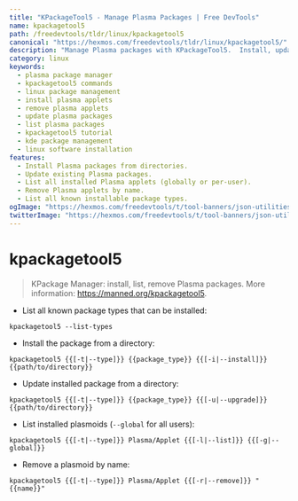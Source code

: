 ```yaml
---
title: "KPackageTool5 - Manage Plasma Packages | Free DevTools"
name: kpackagetool5
path: /freedevtools/tldr/linux/kpackagetool5
canonical: "https://hexmos.com/freedevtools/tldr/linux/kpackagetool5/"
description: "Manage Plasma packages with KPackageTool5.  Install, update, list, and remove Plasma applets and other package types easily. Free online tool, no registration required."
category: linux
keywords:
  - plasma package manager
  - kpackagetool5 commands
  - linux package management
  - install plasma applets
  - remove plasma applets
  - update plasma packages
  - list plasma packages
  - kpackagetool5 tutorial
  - kde package management
  - linux software installation
features:
  - Install Plasma packages from directories.
  - Update existing Plasma packages.
  - List all installed Plasma applets (globally or per-user).
  - Remove Plasma applets by name.
  - List all known installable package types.
ogImage: "https://hexmos.com/freedevtools/t/tool-banners/json-utilities-banner.png"
twitterImage: "https://hexmos.com/freedevtools/t/tool-banners/json-utilities-banner.png"
---
```


# kpackagetool5

> KPackage Manager: install, list, remove Plasma packages.
> More information: <https://manned.org/kpackagetool5>.

- List all known package types that can be installed:

`kpackagetool5 --list-types`

- Install the package from a directory:

`kpackagetool5 {{[-t|--type]}} {{package_type}} {{[-i|--install]}} {{path/to/directory}}`

- Update installed package from a directory:

`kpackagetool5 {{[-t|--type]}} {{package_type}} {{[-u|--upgrade]}} {{path/to/directory}}`

- List installed plasmoids (`--global` for all users):

`kpackagetool5 {{[-t|--type]}} Plasma/Applet {{[-l|--list]}} {{[-g|--global]}}`

- Remove a plasmoid by name:

`kpackagetool5 {{[-t|--type]}} Plasma/Applet {{[-r|--remove]}} "{{name}}"`
